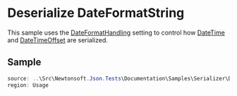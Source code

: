 ﻿# Deserialize DateFormatString

This sample uses the [DateFormatHandling](/API/newtonsoft/json/dateformathandling/) setting to control how [DateTime](T:System.DateTime) and [DateTimeOffset](T:System.DateTimeOffset) are serialized.

## Sample

```csharp Usage
source: ..\Src\Newtonsoft.Json.Tests\Documentation\Samples\Serializer\DeserializeDateFormatString.cs
region: Usage
```
